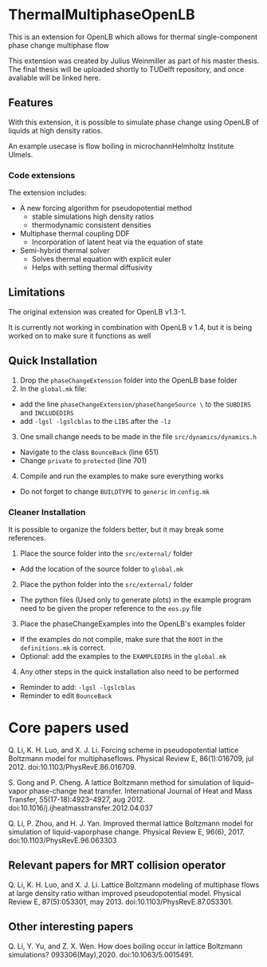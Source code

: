 # ThermalMultiphaseOpenLB
This is an extension for OpenLB which allows for thermal single-component phase change multiphase flow

This extension was created by Julius Weinmiller as part of his master thesis.
The final thesis will be uploaded shortly to TUDelft repository, and once avaliable will be linked here.

## Features
With this extension, it is possible to simulate phase change using OpenLB of liquids at high density ratios.

An example usecase is flow boiling in microchannHelmholtz Institute Ulmels.


### Code extensions
The extension includes:
* A new forcing algorithm for pseudopotential method
  * stable simulations high density ratios
  * thermodynamic consistent densities
* Multiphase thermal coupling DDF
  * Incorporation of latent heat via the equation of state
* Semi-hybrid thermal solver
  * Solves thermal equation with explicit euler
  * Helps with setting thermal diffusivity

## Limitations
The original extension was created for OpenLB v1.3-1.

It is currently not working in combination with OpenLB v 1.4, but it is being worked on to make sure it functions as well

## Quick Installation
1. Drop the `phaseChangeExtension` folder into the OpenLB base folder
2. In the `global.mk` file:
 * add the line `phaseChangeExtension/phaseChangeSource \` to the `SUBDIRS` and `INCLUDEDIRS` 
 * add `-lgsl -lgslcblas` to the `LIBS` after the `-lz`
3. One small change needs to be made in the file `src/dynamics/dynamics.h`
  * Navigate to the class `BounceBack` (line 651)
  * Change `private` to `protected` (line 701)
4. Compile and run the examples to make sure everything works
  * Do not forget to change `BUILDTYPE` to `generic` in `config.mk`


### Cleaner Installation
It is possible to organize the folders better, but it may break some references.

1. Place the source folder into the `src/external/` folder
  * Add the location of the source folder to `global.mk`
2. Place the python folder into the `src/external/` folder
  * The python files (Used only to generate plots) in the example program need to be given the proper reference to the `eos.py` file
3. Place the phaseChangeExamples into the OpenLB's examples folder
  * If the examples do not compile, make sure that the `ROOT` in the `definitions.mk` is correct.
  * Optional: add the examples to the `EXAMPLEDIRS` in the `global.mk`
4. Any other steps in the quick installation also need to be performed
  * Reminder to add: `-lgsl -lgslcblas`
  * Reminder to edit `BounceBack`

# Core papers used
Q. Li, K. H. Luo, and X. J. Li. 
Forcing scheme in pseudopotential lattice Boltzmann model for multiphaseflows.
Physical Review E, 86(1):016709, jul 2012. doi:10.1103/PhysRevE.86.016709.

S. Gong and P. Cheng.
A lattice Boltzmann method for simulation of liquid–vapor phase-change heat transfer.
International Journal of Heat and Mass Transfer, 55(17-18):4923–4927, aug 2012. doi:10.1016/j.ijheatmasstransfer.2012.04.037

Q. Li, P. Zhou, and H. J. Yan.
Improved thermal lattice Boltzmann model for simulation of liquid-vaporphase change.
Physical Review E, 96(6), 2017. doi:10.1103/PhysRevE.96.063303

## Relevant papers for MRT collision operator

Q. Li, K. H. Luo, and X. J. Li.
Lattice Boltzmann modeling of multiphase flows at large density ratio withan improved pseudopotential model.
Physical Review E, 87(5):053301, may 2013. doi:10.1103/PhysRevE.87.053301.

## Other interesting papers

Q. Li, Y. Yu, and Z. X. Wen.
How does boiling occur in lattice Boltzmann simulations?
093306(May),2020. doi:10.1063/5.0015491.

